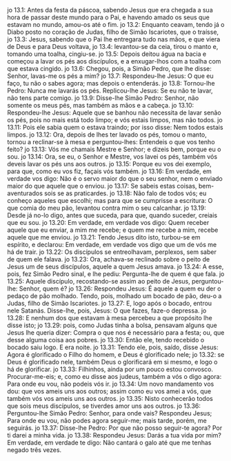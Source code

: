 jo 13.1: Antes da festa da páscoa, sabendo Jesus que era chegada a sua hora de passar deste mundo para o Pai, e havendo amado os seus que estavam no mundo, amou-os até o fim.
jo 13.2: Enquanto ceavam, tendo já o Diabo posto no coração de Judas, filho de Simão Iscariotes, que o traísse,
jo 13.3: Jesus, sabendo que o Pai lhe entregara tudo nas mãos, e que viera de Deus e para Deus voltava,
jo 13.4: levantou-se da ceia, tirou o manto e, tomando uma toalha, cingiu-se.
jo 13.5: Depois deitou água na bacia e começou a lavar os pés aos discípulos, e a enxugar-lhos com a toalha com que estava cingido.
jo 13.6: Chegou, pois, a Simão Pedro, que lhe disse: Senhor, lavas-me os pés a mim?
jo 13.7: Respondeu-lhe Jesus: O que eu faço, tu não o sabes agora; mas depois o entenderás.
jo 13.8: Tornou-lhe Pedro: Nunca me lavarás os pés. Replicou-lhe Jesus: Se eu não te lavar, não tens parte comigo.
jo 13.9: Disse-lhe Simão Pedro: Senhor, não somente os meus pés, mas também as mãos e a cabeça.
jo 13.10: Respondeu-lhe Jesus: Aquele que se banhou não necessita de lavar senão os pés, pois no mais está todo limpo; e vós estais limpos, mas não todos.
jo 13.11: Pois ele sabia quem o estava traindo; por isso disse: Nem todos estais limpos.
jo 13.12: Ora, depois de lhes ter lavado os pés, tomou o manto, tornou a reclinar-se à mesa e perguntou-lhes: Entendeis o que vos tenho feito?
jo 13.13: Vós me chamais Mestre e Senhor; e dizeis bem, porque eu o sou.
jo 13.14: Ora, se eu, o Senhor e Mestre, vos lavei os pés, também vós deveis lavar os pés uns aos outros.
jo 13.15: Porque eu vos dei exemplo, para que, como eu vos fiz, façais vós também.
jo 13.16: Em verdade, em verdade vos digo: Não é o servo maior do que o seu senhor, nem o enviado maior do que aquele que o enviou.
jo 13.17: Se sabeis estas coisas, bem-aventurados sois se as praticardes.
jo 13.18: Não falo de todos vós; eu conheço aqueles que escolhi; mas para que se cumprisse a escritura: O que comia do meu pão, levantou contra mim o seu calcanhar.
jo 13.19: Desde já no-lo digo, antes que suceda, para que, quando suceder, creiais que eu sou.
jo 13.20: Em verdade, em verdade vos digo: Quem receber aquele que eu enviar, a mim me recebe; e quem me recebe a mim, recebe aquele que me enviou.
jo 13.21: Tendo Jesus dito isto, turbou-se em espírito, e declarou: Em verdade, em verdade vos digo que um de vós me há de trair.
jo 13.22: Os discípulos se entreolhavam, perplexos, sem saber de quem ele falava.
jo 13.23: Ora, achava-se reclinado sobre o peito de Jesus um de seus discípulos, aquele a quem Jesus amava.
jo 13.24: A esse, pois, fez Simão Pedro sinal, e lhe pediu: Pergunta-lhe de quem é que fala.
jo 13.25: Aquele discípulo, recostando-se assim ao peito de Jesus, perguntou-lhe: Senhor, quem é?
jo 13.26: Respondeu Jesus: É aquele a quem eu der o pedaço de pão molhado. Tendo, pois, molhado um bocado de pão, deu-o a Judas, filho de Simão Iscariotes.
jo 13.27: E, logo após o bocado, entrou nele Satanás. Disse-lhe, pois, Jesus: O que fazes, faze-o depressa.
jo 13.28: E nenhum dos que estavam à mesa percebeu a que propósito lhe disse isto;
jo 13.29: pois, como Judas tinha a bolsa, pensavam alguns que Jesus lhe queria dizer: Compra o que nos é necessário para a festa; ou, que desse alguma coisa aos pobres.
jo 13.30: Então ele, tendo recebido o bocado saiu logo. E era noite.
jo 13.31: Tendo ele, pois, saído, disse Jesus: Agora é glorificado o Filho do homem, e Deus é glorificado nele;
jo 13.32: se Deus é glorificado nele, também Deus o glorificará em si mesmo, e logo o há de glorificar.
jo 13.33: Filhinhos, ainda por um pouco estou convosco. Procurar-me-eis; e, como eu disse aos judeus, também a vós o digo agora: Para onde eu vou, não podeis vós ir.
jo 13.34: Um novo mandamento vos dou: que vos ameis uns aos outros; assim como eu vos amei a vós, que também vós vos ameis uns aos outros.
jo 13.35: Nisto conhecerão todos que sois meus discípulos, se tiverdes amor uns aos outros.
jo 13.36: Perguntou-lhe Simão Pedro: Senhor, para onde vais? Respondeu Jesus; Para onde eu vou, não podes agora seguir-me; mais tarde, porém, me seguirás.
jo 13.37: Disse-lhe Pedro: Por que não posso seguir-te agora? Por ti darei a minha vida.
jo 13.38: Respondeu Jesus: Darás a tua vida por mim? Em verdade, em verdade te digo: Não cantará o galo até que me tenhas negado três vezes.
